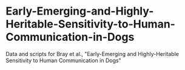 # Early-Emerging-and-Highly-Heritable-Sensitivity-to-Human-Communication-in-Dogs
Data and scripts for Bray et al., "Early-Emerging and Highly-Heritable Sensitivity to Human Communication in Dogs"

